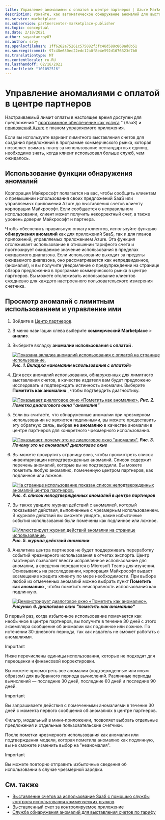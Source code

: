 ```yaml
---
title: Управление аномалиями с оплатой в центре партнеров | Azure Marketplace
description: Узнайте, как автоматическое обнаружение аномалий для выставления счетов помогает убедиться, что клиенты выставляются правильно за счет использования предложений коммерческого рынка.
ms.service: marketplace
ms.subservice: partnercenter-marketplace-publisher
ms.topic: conceptual
ms.date: 2/18/2021
author: sayantanroy83
ms.author: sroy
ms.openlocfilehash: 1ff6262a75261c575082f3fc48d588c868ad0b51
ms.sourcegitcommit: 97c48e630ec22edc12a0f8e4e592d1676323d7b0
ms.translationtype: MT
ms.contentlocale: ru-RU
ms.lasthandoff: 02/18/2021
ms.locfileid: "101092516"
---
```

# <a name="manage-metered-billing-anomalies-in-partner-center"></a>Управление аномалиями с оплатой в центре партнеров

Настраиваемый лимит оплаты в настоящее время доступен для предложений " [программное обеспечение как услуга](plan-saas-offer.md) " (SaaS) и [приложений Azure](plan-azure-application-offer.md#types-of-plans) с планом управляемого приложения.

Если вы используете вариант лимитного выставления счетов для создания предложений в программе коммерческого рынка, которая позволяет взимать плату за использование нестандартных единиц, необходимо знать, когда клиент использовал больше служб, чем ожидалось.

## <a name="use-the-anomaly-detection-feature"></a>Использование функции обнаружения аномалий

Корпорация Майкрософт полагается на вас, чтобы сообщить клиентам о превышении использования своих предложений SaaS или управляемых приложений Azure до выставления счетов клиенту корпорации Майкрософт. Если сообщается о неправильном использовании, клиент может получить некорректный счет, а также уровень доверия Майкрософт и партнера.

Чтобы обеспечить правильную оплату клиентов, используйте функцию **обнаружения аномалий** как для приложений SaaS, так и для планов приложений, управляемых приложением Azure. Эта функция отслеживает использование в отношении тарифного счета и прогнозирует ожидаемое значение использования в пределах ожидаемого диапазона. Если использование выходит за пределы ожидаемого диапазона, оно рассматривается как непредвиденное, (аномалия), и вы получите уведомление о предупреждении на странице обзора предложения в программе коммерческого рынка в центре партнеров. Вы можете отслеживать использование клиентов ежедневно для каждого настроенного пользовательского измерения счетчика.

## <a name="view-and-manage-metered-usage-anomalies"></a>Просмотр аномалий с лимитным использованием и управление ими

1. Войдите в [Центр партнеров](https://partner.microsoft.com/dashboard/home).
1. В меню навигации слева выберите **коммерческий Marketplace**  >  **анализ**.
1. Выберите вкладку **аномалии использования с оплатой** .

    [![Показана вкладка аномалий использования с оплатой на странице использование.](./media/anomaly-detection/metered-usage-anomalies.png)](./media/anomaly-detection/metered-usage-anomalies.png#lightbox)
    ***Рис. 1. Вкладка «аномалии использования с оплатой»***

1. Для всех аномалий использования, обнаруженных для лимитного выставления счетов, в качестве издателя вам будет предложено исследовать и подтверждать истинность аномалии. Выберите **Пометить как аномалию** , чтобы подтвердить диагностику.

     [![Показывает диалоговое окно «Пометить как аномалию».](./media/anomaly-detection/mark-as-anomaly.png)](./media/anomaly-detection/mark-as-anomaly.png#lightbox)
    ***Рис. 2. Пометка диалогового окна "аномалия"***

1. Если вы считаете, что обнаруженные аномалии при чрезмерном использовании не являются подлинными, вы можете предоставить эту обратную связь, выбрав **не аномалию** в качестве аномалии в центре партнеров для конкретного чрезмерного использования.

    [![Показывает, почему это не диалоговое окно "аномалия".](./media/anomaly-detection/why-is-it-not-an-anomaly.png)](./media/anomaly-detection/why-is-it-not-an-anomaly.png#lightbox)
    ***Рис. 3. Почему это не аномалия? диалоговое окно***

1. Вы можете прокрутить страницу вниз, чтобы просмотреть список инвентаризации неподтвержденных аномалий. Список содержит перечень аномалий, которые вы не подтвердили. Вы можете пометить любую аномалию, помеченную центром партнеров, как подлинное или ложное.

   [![На странице использование показан список неподтвержденных аномалий центра партнеров.](./media/anomaly-detection/unacknowledged-anomalies.png)](./media/anomaly-detection/unacknowledged-anomalies.png#lightbox)
    ***Рис. 4. список неподтвержденных аномалий в центре партнеров***

1. Вы также увидите журнал действий с аномалией, который показывает действия, выполненные с чрезмерным использованием. В журнале действий вы сможете увидеть, какие избыточные события использования были помечены как подлинное или ложное.

   [ ![ Иллюстрирует журнал действий аномалии на странице использование.](./media/anomaly-detection/anomaly-action-log.png)](./media/anomaly-detection/anomaly-action-log.png#lightbox) 
    ***Рис. 5. журнал действий аномалии***

1. Аналитика центра партнеров не будет поддерживать переработку событий чрезмерного использования в отчетах экспорта. Центр партнеров позволяет ввести исправленное использование для аномалии, а сведения передаются в Microsoft Teams для изучения. Основываясь на расследовании, корпорация Майкрософт выдаст возмещение кредита клиенту по мере необходимости. При выборе любой из отмеченных аномалий можно выбрать пункт **Пометить как аномалию** , чтобы пометить неисправность использования как подлинную.

   [ ![ Демонстрирует диалоговое окно «Пометить как аномалию».](./media/anomaly-detection/new-reported-usage.png)](./media/anomaly-detection/new-reported-usage.png#lightbox) 
    ***Рисунок: 6. диалоговое окно "пометить как аномалию"***

В первый раз, когда избыточное использование помечается как необычное в центре партнеров, вы получите в течение 30 дней с этого экземпляра сообщение об аномалии как подлинное или ложное. По истечении 30-дневного периода, так как издатель не сможет работать с аномалиями.

> [!IMPORTANT]
> Ниже перечислены единицы использования, которые не подходят для переоценки и финансовой корректировки.

Вы можете просмотреть все аномалии (подтвержденные или иным образом) для выбранного периода вычислений. Различные периоды вычислений — последние 30 дней, последние 60 дней и последние 90 дней.

> [!IMPORTANT]
> Вы запрашиваете действия с помеченными аномалиями в течение 30 дней с момента первого сообщения об аномалиях в центре партнеров.

Фильтр, модальный в мини-приложении, позволяет выбрать отдельные предложения и отдельные пользовательские счетчики.

После пометки чрезмерного использования как аномалии или подтверждения модели, которая пометила аномалию как подлинную, вы не сможете изменить выбор на "неаномалия".

> [!IMPORTANT]
> Вы можете повторно отправить избыточные сведения об использовании в случае чрезмерной зарядки.

## <a name="see-also"></a>См. также
- [Выставление счетов за использование SaaS с помощью службы контроля использования коммерческих рынков](./partner-center-portal/saas-metered-billing.md)
- [Выставленный счет за контролируемое приложение](./partner-center-portal/azure-app-metered-billing.md)
- [Служба обнаружения аномалий для выставления счетов по тарифу](./partner-center-portal/anomaly-detection-service-for-metered-billing.md)
